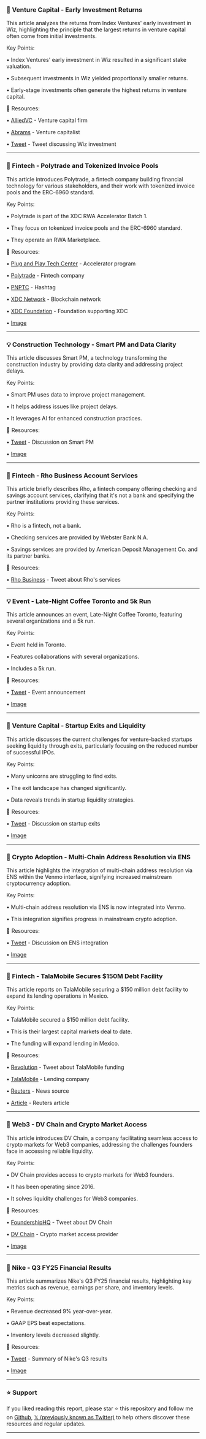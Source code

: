 ### 🤖 Venture Capital - Early Investment Returns

This article analyzes the returns from Index Ventures' early investment in Wiz, highlighting the principle that the largest returns in venture capital often come from initial investments.

Key Points:

• Index Ventures' early investment in Wiz resulted in a significant stake valuation.


• Subsequent investments in Wiz yielded proportionally smaller returns.


• Early-stage investments often generate the highest returns in venture capital.


🔗 Resources:

• [AlliedVC](https://x.com/AlliedVC) - Venture capital firm


• [Abrams](https://x.com/abrams) -  Venture capitalist


• [Tweet](https://x.com/abrams/status/1903120402815279105) -  Tweet discussing Wiz investment


---

### 🚀 Fintech - Polytrade and Tokenized Invoice Pools

This article introduces Polytrade, a fintech company building financial technology for various stakeholders, and their work with tokenized invoice pools and the ERC-6960 standard.

Key Points:

• Polytrade is part of the XDC RWA Accelerator Batch 1.


• They focus on tokenized invoice pools and the ERC-6960 standard.


• They operate an RWA Marketplace.


🔗 Resources:

• [Plug and Play Tech Center](https://x.com/PlugandPlayTC) -  Accelerator program


• [Polytrade](https://x.com/Polytrade_fin) - Fintech company


• [PNPTC](https://x.com/hashtag/PNPTC?src=hashtag_click) - Hashtag


• [XDC Network](https://x.com/hashtag/XDCNetwork?src=hashtag_click) -  Blockchain network


• [XDC Foundation](https://x.com/XDCFoundation) -  Foundation supporting XDC


• [Image](https://pbs.twimg.com/media/GmmcApjXEAA4x2t?format=jpg&name=small)


---

### 💡 Construction Technology - Smart PM and Data Clarity

This article discusses Smart PM, a technology transforming the construction industry by providing data clarity and addressing project delays.

Key Points:

• Smart PM uses data to improve project management.


• It helps address issues like project delays.


• It leverages AI for enhanced construction practices.


🔗 Resources:

• [Tweet](https://x.com/atdc/status/1903221154619269530) -  Discussion on Smart PM


• [Image](https://pbs.twimg.com/ext_tw_video_thumb/1903221082137444353/pu/img/eKFnd-p10vrfhajE.jpg)



---

### 🤖 Fintech - Rho Business Account Services

This article briefly describes Rho, a fintech company offering checking and savings account services, clarifying that it's not a bank and specifying the partner institutions providing these services.

Key Points:

• Rho is a fintech, not a bank.


• Checking services are provided by Webster Bank N.A.


• Savings services are provided by American Deposit Management Co. and its partner banks.


🔗 Resources:

• [Rho Business](https://x.com/rhobusiness/status/1903166643318018443) -  Tweet about Rho's services


---

### 💡 Event - Late-Night Coffee Toronto and 5k Run

This article announces an event, Late-Night Coffee Toronto,  featuring several organizations and a 5k run.

Key Points:

• Event held in Toronto.


• Features collaborations with several organizations.


• Includes a 5k run.



🔗 Resources:

• [Tweet](https://x.com/julianweisser/status/1903163008420839517) - Event announcement


• [Image](https://pbs.twimg.com/ext_tw_video_thumb/1900640486140112896/pu/img/8A1OU2Mo4Tj0KVIU.jpg)



---

### 🤖 Venture Capital - Startup Exits and Liquidity

This article discusses the current challenges for venture-backed startups seeking liquidity through exits, particularly focusing on the reduced number of successful IPOs.

Key Points:

• Many unicorns are struggling to find exits.


• The exit landscape has changed significantly.


• Data reveals trends in startup liquidity strategies.


🔗 Resources:

• [Tweet](https://x.com/Redpoint/status/1903162203487826135) -  Discussion on startup exits


• [Image](https://pbs.twimg.com/media/Gmlj7zvXMAEIiYK?format=jpg&name=small)


---

### 🚀 Crypto Adoption - Multi-Chain Address Resolution via ENS

This article highlights the integration of multi-chain address resolution via ENS within the Venmo interface, signifying increased mainstream cryptocurrency adoption.

Key Points:

• Multi-chain address resolution via ENS is now integrated into Venmo.


• This integration signifies progress in mainstream crypto adoption.



🔗 Resources:

• [Tweet](https://x.com/katherineykwu/status/1903153424545485085) - Discussion on ENS integration


• [Image](https://pbs.twimg.com/tweet_video_thumb/GmkyFRnaEAAufHC.jpg)


---

### 🚀 Fintech - TalaMobile Secures $150M Debt Facility

This article reports on TalaMobile securing a $150 million debt facility to expand its lending operations in Mexico.

Key Points:

• TalaMobile secured a $150 million debt facility.


• This is their largest capital markets deal to date.


• The funding will expand lending in Mexico.


🔗 Resources:

• [Revolution](https://x.com/revolution/status/1903128241080250611) - Tweet about TalaMobile funding


• [TalaMobile](https://x.com/talamobile) - Lending company


• [Reuters](https://x.com/Reuters) - News source


• [Article](https://t.co/M2vULUG3PX) -  Reuters article


---

### 🤖 Web3 - DV Chain and Crypto Market Access

This article introduces DV Chain, a company facilitating seamless access to crypto markets for Web3 companies, addressing the challenges founders face in accessing reliable liquidity.

Key Points:

• DV Chain provides access to crypto markets for Web3 founders.


• It has been operating since 2016.


• It solves liquidity challenges for Web3 companies.


🔗 Resources:

• [FoundershipHQ](https://x.com/FoundershipHQ/status/1903125672232702401) -  Tweet about DV Chain


• [DV Chain](https://x.com/DV_Chain) -  Crypto market access provider


• [Image](https://pbs.twimg.com/media/GmlCTU-aEAIDNV6?format=jpg&name=small)


---

### 🤖 Nike - Q3 FY25 Financial Results

This article summarizes Nike's Q3 FY25 financial results, highlighting key metrics such as revenue, earnings per share, and inventory levels.

Key Points:

• Revenue decreased 9% year-over-year.


• GAAP EPS beat expectations.


• Inventory levels decreased slightly.


🔗 Resources:

• [Tweet](https://x.com/EconomyApp/status/1902822640135606778) -  Summary of Nike's Q3 results


• [Image](https://pbs.twimg.com/media/GmgtqZWaEAAIMxE?format=jpg&name=small)


---

### ⭐️ Support

If you liked reading this report, please star ⭐️ this repository and follow me on [Github](https://github.com/Drix10), [𝕏 (previously known as Twitter)](https://x.com/DRIX_10_) to help others discover these resources and regular updates.

---